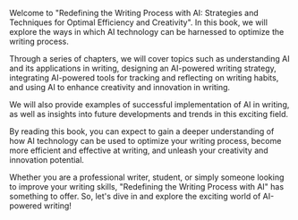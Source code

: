
Welcome to "Redefining the Writing Process with AI: Strategies and Techniques for Optimal Efficiency and Creativity". In this book, we will explore the ways in which AI technology can be harnessed to optimize the writing process.

Through a series of chapters, we will cover topics such as understanding AI and its applications in writing, designing an AI-powered writing strategy, integrating AI-powered tools for tracking and reflecting on writing habits, and using AI to enhance creativity and innovation in writing.

We will also provide examples of successful implementation of AI in writing, as well as insights into future developments and trends in this exciting field.

By reading this book, you can expect to gain a deeper understanding of how AI technology can be used to optimize your writing process, become more efficient and effective at writing, and unleash your creativity and innovation potential.

Whether you are a professional writer, student, or simply someone looking to improve your writing skills, "Redefining the Writing Process with AI" has something to offer. So, let's dive in and explore the exciting world of AI-powered writing!
